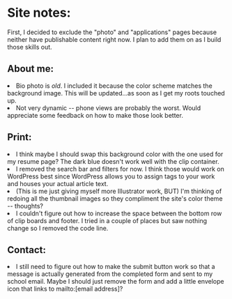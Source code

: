 # Site notes:
First, I decided to exclude the "photo" and "applications" pages because neither have publishable content right now. I plan to add them on as I build those skills out.

## About me:
<li>Bio photo is <i>old</i>. I included it because the color scheme matches the background image. This will be updated...as soon as I get my roots touched up.</li>
<li>Not very dynamic -- phone views are probably the worst. Would appreciate some feedback on how to make those look better.</li>

## Print:
<li>I think maybe I should swap this background color with the one used for my resume page? The dark blue doesn't work well with the clip container.</li>  
<li>I removed the search bar and filters for now. I think those would work on WordPress best since WordPress allows you to assign tags to your work and houses your actual article text.</li>
<li>(This is me just giving myself more Illustrator work, BUT) I'm thinking of redoing all the thumbnail images so they compliment the site's color theme -- thoughts?</li>
<li>I couldn't figure out how to increase the space between the bottom row of clip boards and footer. I tried in a couple of places but saw nothing change so I removed the code line.</li>

## Contact:
<li>I still need to figure out how to make the submit button work so that a message is actually generated from the completed form and sent to my school email. Maybe I should just remove the form and add a little envelope icon that links to mailto:[email address]?</li>
